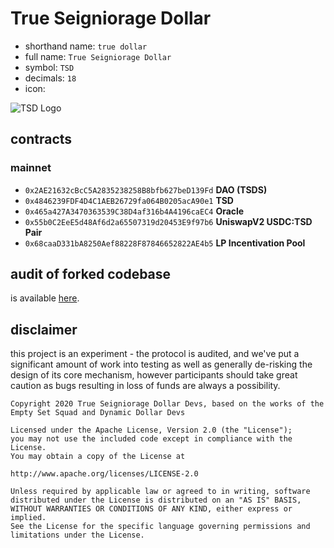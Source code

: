 # True Seigniorage Dollar

- shorthand name: `true dollar`
- full name: `True Seigniorage Dollar`
- symbol: `TSD`
- decimals: `18`
- icon:

![TSD Logo](https://truedollar.finance/hero.png)

## contracts
### mainnet
- `0x2AE21632cBcC5A2835238258B8bfb627beD139Fd` **DAO (TSDS)**
- `0x4846239FDF4D4C1AEB26729fa064B0205acA90e1` **TSD**
- `0x465a427A3470363539C38D4af316b4A4196caEC4` **Oracle**
- `0x55b0C2EeE5d48Af6d2a65507319d20453E9f97b6` **UniswapV2 USDC:TSD Pair**
- `0x68caaD331bA8250Aef88228F87846652822AE4b5` **LP Incentivation Pool**

## audit of forked codebase

is available [here](https://github.com/TrueDollar/true-seigniorage-dollar/blob/master/audit/REP-Dollar-06-11-20.pdf).

## disclaimer
this project is an experiment - the protocol is audited, and we've put a significant amount of work into testing as well as generally de-risking the design of its core mechanism, however participants should take great caution as bugs resulting in loss of funds are always a possibility.

```
Copyright 2020 True Seigniorage Dollar Devs, based on the works of the Empty Set Squad and Dynamic Dollar Devs

Licensed under the Apache License, Version 2.0 (the "License");
you may not use the included code except in compliance with the License.
You may obtain a copy of the License at

http://www.apache.org/licenses/LICENSE-2.0

Unless required by applicable law or agreed to in writing, software
distributed under the License is distributed on an "AS IS" BASIS,
WITHOUT WARRANTIES OR CONDITIONS OF ANY KIND, either express or implied.
See the License for the specific language governing permissions and
limitations under the License.
```
